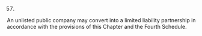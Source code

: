 57.
An unlisted public company may convert into a limited liability partnership in accordance with the provisions of this Chapter and the Fourth Schedule.
